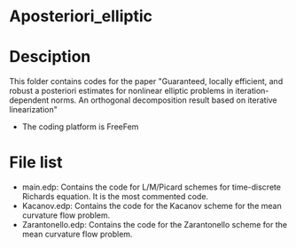 # Aposteriori_elliptic
# Desciption
This folder contains codes for the paper "Guaranteed, locally efficient, and robust a posteriori estimates for nonlinear elliptic problems in iteration-dependent norms. An orthogonal decomposition result based on iterative linearization"
* The coding platform is FreeFem
# File list
 * main.edp: Contains the code for L/M/Picard schemes for time-discrete Richards equation. It is the most commented code.
 * Kacanov.edp: Contains the code for the Kacanov scheme for the mean curvature flow problem.
 * Zarantonello.edp: Contains the code for the Zarantonello scheme for the mean curvature flow problem.



